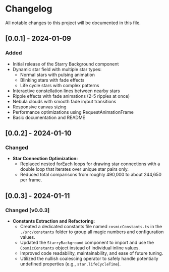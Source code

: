 # Changelog

All notable changes to this project will be documented in this file.

## [0.0.1] - 2024-01-09

### Added

- Initial release of the Starry Background component
- Dynamic star field with multiple star types:
  - Normal stars with pulsing animation
  - Blinking stars with fade effects
  - Life cycle stars with complex patterns
- Interactive constellation lines between nearby stars
- Ripple effects with fade animations (2-5 ripples at once)
- Nebula clouds with smooth fade in/out transitions
- Responsive canvas sizing
- Performance optimizations using RequestAnimationFrame
- Basic documentation and README

## [0.0.2] - 2024-01-10

### Changed

- **Star Connection Optimization:**
  - Replaced nested forEach loops for drawing star connections with a double loop that iterates over unique star pairs only.
  - Reduced total comparisons from roughly 490,000 to about 244,650 per frame.

## [0.0.3] - 2024-01-11

### Changed [v0.0.3]

- **Constants Extraction and Refactoring:**
  - Created a dedicated constants file named `cosmicConstants.ts` in the `./src/constants` folder to group all magic numbers and configuration values.
  - Updated the `StarryBackground` component to import and use the `CosmicConstants` object instead of individual inline values.
  - Improved code readability, maintainability, and ease of future tuning.
  - Utilized the nullish coalescing operator to safely handle potentially undefined properties (e.g., `star.lifeCycleTime`).
